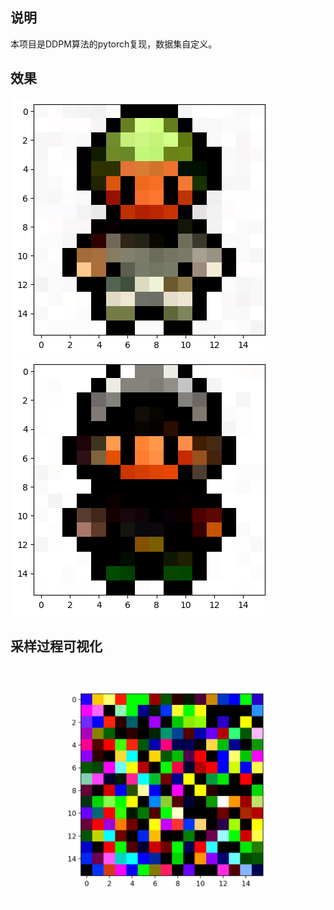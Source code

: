 ## 说明
本项目是DDPM算法的pytorch复现，数据集自定义。

## 效果

<img src="./display/001.png"/>

<img src="./display/003.png"/>

## 采样过程可视化

<img src="./display/ddpm_steps.gif"/>
